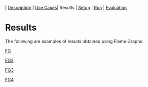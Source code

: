 | [Description](README.md) | [Use Cases](UseCases.md)| Results | [Setup](Setup.md) | [Run](Run.md) | [Evaluation](Evaluation.md)

# Results

The following are examples of results obtained using Flame Graphs:

[FG](1.svg)

[FG2](2.svg)

[FG3](3.svg)

[FG4](4.svg)
